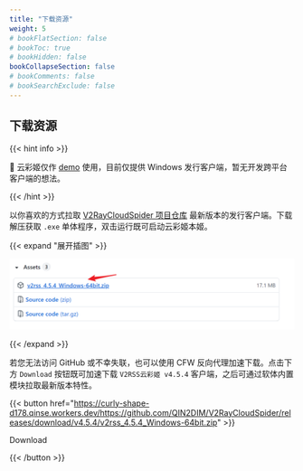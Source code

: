 ```yaml
---
title: "下载资源"
weight: 5
# bookFlatSection: false
# bookToc: true
# bookHidden: false
bookCollapseSection: false
# bookComments: false
# bookSearchExclude: false
---
```


## **下载资源**

{{< hint info >}}

📌 云彩姬仅作 [demo](/docs/user/v2rss-cli/toc#其他声明) 使用，目前仅提供 Windows 发行客户端，暂无开发跨平台客户端的想法。

{{< /hint >}}

以你喜欢的方式拉取 [V2RayCloudSpider 项目仓库](https://github.com/QIN2DIM/V2RayCloudSpider/releases) 最新版本的发行客户端。下载解压获取 `.exe` 单体程序，双击运行既可启动云彩姬本姬。

{{< expand  "展开插图" >}}

<div align="center"><img src="image-20211009174139845.png" style="zoom: 50%;" /></div>

{{< /expand >}}

若您无法访问 GitHub 或不幸失联，也可以使用 CFW 反向代理加速下载。点击下方 `Download` 按钮既可加速下载 `V2RSS云彩姬 v4.5.4` 客户端，之后可通过软体内置模块拉取最新版本特性。

{{< button href="https://curly-shape-d178.qinse.workers.dev/https://github.com/QIN2DIM/V2RayCloudSpider/releases/download/v4.5.4/v2rss_4.5.4_Windows-64bit.zip" >}}

Download

{{< /button >}}

